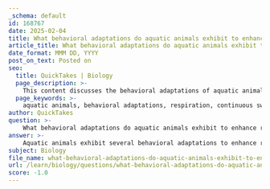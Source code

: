 ```yaml
---
_schema: default
id: 168767
date: 2025-02-04
title: What behavioral adaptations do aquatic animals exhibit to enhance respiration, such as continuous swimming?
article_title: What behavioral adaptations do aquatic animals exhibit to enhance respiration, such as continuous swimming?
date_format: MMM DD, YYYY
post_on_text: Posted on
seo:
  title: QuickTakes | Biology
  page_description: >-
    This content discusses the behavioral adaptations of aquatic animals that enhance respiration, focusing on continuous swimming and other mechanisms to improve oxygen uptake in various aquatic environments.
  page_keywords: >-
    aquatic animals, behavioral adaptations, respiration, continuous swimming, buoyant behavior, buccal pumping, opercular pumping, water flow, oxygen uptake, low-oxygen environments, respiratory efficiency, fish behavior, gills, aquatic ecosystems
author: QuickTakes
question: >-
    What behavioral adaptations do aquatic animals exhibit to enhance respiration, such as continuous swimming?
answer: >-
    Aquatic animals exhibit several behavioral adaptations to enhance respiration, particularly in environments where oxygen levels may be low. One of the most notable adaptations is continuous swimming, which plays a crucial role in maintaining a steady flow of water over their gills. Here are some key behavioral adaptations related to respiration in aquatic animals:\n\n1. **Continuous Swimming**: Many fish species engage in constant swimming to ensure that water flows continuously over their gills. This is particularly important in low-oxygen environments, where the movement helps to maximize oxygen uptake. By swimming, fish can create a pressure difference that facilitates water intake through their mouths and expulsion through their gill covers (operculum).\n\n2. **Buccal and Opercular Pumping**: In addition to swimming, fish utilize buccal pumping (drawing water into the mouth) and opercular pumping (pushing water out through the gills) to enhance water flow. This dual mechanism allows for efficient gas exchange, ensuring that oxygen-rich water passes over the gill surfaces.\n\n3. **Positioning in Water Column**: Some fish may position themselves in areas of higher water flow, such as near currents or in turbulent waters, to take advantage of increased oxygen availability. This behavior can help them optimize their respiratory efficiency.\n\n4. **Resting Behavior**: Certain species may exhibit specific resting behaviors, such as hovering in place while still maintaining water flow over their gills. This can be achieved by positioning themselves in a way that allows water to flow naturally over their gills without the need for active swimming.\n\n5. **Increased Activity in Low-Oxygen Conditions**: In environments where oxygen levels are particularly low, fish may increase their swimming activity to enhance water flow over their gills. This behavioral response helps to ensure that they can meet their oxygen demands despite the challenging conditions.\n\nThese behavioral adaptations, combined with physiological features such as increased gill surface area and the counter-current exchange mechanism, enable aquatic animals to efficiently extract oxygen from water, ensuring their survival in various aquatic environments. Understanding these adaptations is essential for the conservation and management of fish populations, especially in changing aquatic ecosystems.
subject: Biology
file_name: what-behavioral-adaptations-do-aquatic-animals-exhibit-to-enhance-respiration-such-as-continuous-swimming.md
url: /learn/biology/questions/what-behavioral-adaptations-do-aquatic-animals-exhibit-to-enhance-respiration-such-as-continuous-swimming
score: -1.0
---
```


&nbsp;